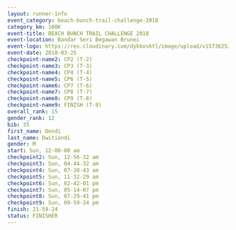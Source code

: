 ```yaml
---
layout: runner-info 
event_category: beach-bunch-trail-challenge-2018 
category_km: 100K 
event-title: BEACH BUNCH TRAIL CHALLENGE 2018 
event-location: Bandar Seri Begawan Brunei 
event-logo: https://res.cloudinary.com/dykbosktl/image/upload/v1573625354/Logo/Logo_qug4sc.jpg 
event-date: 2018-03-25 
checkpoint-name2: CP2 (T-2) 
checkpoint-name3: CP3 (T-3) 
checkpoint-name4: CP4 (T-4) 
checkpoint-name5: CP6 (T-5) 
checkpoint-name6: CP7 (T-6) 
checkpoint-name7: CP8 (T-7) 
checkpoint-name8: CP9 (T-8) 
checkpoint-name9: FINISH (T-9) 
overall_rank: 15
gender_rank: 12
bib: 35
first_name: Dendi
last_name: Dwitiandi
gender: M
start: Sun, 12-00-00 am
checkpoint2: Sun, 12-56-32 am
checkpoint3: Sun, 04-44-32 am
checkpoint4: Sun, 07-30-43 am
checkpoint5: Sun, 11-32-29 am
checkpoint6: Sun, 02-42-01 pm
checkpoint7: Sun, 05-14-07 pm
checkpoint8: Sun, 07-29-41 pm
checkpoint9: Sun, 09-59-24 pm
finish: 21-59-24
status: FINISHER
---
```

